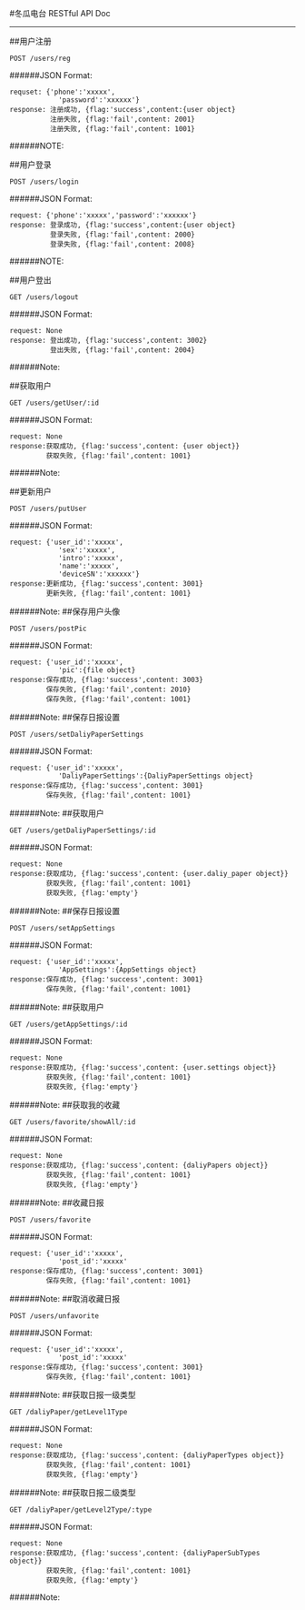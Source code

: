 #冬瓜电台 RESTful API Doc

-------
##用户注册

```
POST /users/reg
```
######JSON Format:
```
requset: {'phone':'xxxxx',
			'password':'xxxxxx'}
response: 注册成功, {flag:'success',content:{user object}
          注册失败, {flag:'fail',content: 2001}
          注册失败, {flag:'fail',content: 1001}
```
######NOTE: 


##用户登录
```
POST /users/login
```
######JSON Format:
```
request: {'phone':'xxxxx','password':'xxxxxx'}
response: 登录成功, {flag:'success',content:{user object}
          登录失败, {flag:'fail',content: 2000}
          登录失败, {flag:'fail',content: 2008}
```
######NOTE: 

##用户登出
```
GET /users/logout
```
######JSON Format:
```
request: None
response: 登出成功, {flag:'success',content: 3002}
          登出失败, {flag:'fail',content: 2004}
```
######Note:

##获取用户
```
GET /users/getUser/:id
```
######JSON Format:
```
request: None
response:获取成功, {flag:'success',content: {user object}}
         获取失败, {flag:'fail',content: 1001}
```
######Note:

##更新用户
```
POST /users/putUser
```
######JSON Format:
```
request: {'user_id':'xxxxx',
			'sex':'xxxxx',
			'intro':'xxxxx',
			'name':'xxxxx',
			'deviceSN':'xxxxxx'}
response:更新成功, {flag:'success',content: 3001}
         更新失败, {flag:'fail',content: 1001}
```
######Note:
##保存用户头像
```
POST /users/postPic
```
######JSON Format:
```
request: {'user_id':'xxxxx',
			'pic':{file object}
response:保存成功, {flag:'success',content: 3003}
         保存失败, {flag:'fail',content: 2010}
         保存失败, {flag:'fail',content: 1001}
```
######Note:
##保存日报设置
```
POST /users/setDaliyPaperSettings
```
######JSON Format:
```
request: {'user_id':'xxxxx',
			'DaliyPaperSettings':{DaliyPaperSettings object}
response:保存成功, {flag:'success',content: 3001}
         保存失败, {flag:'fail',content: 1001}
```
######Note:
##获取用户
```
GET /users/getDaliyPaperSettings/:id
```
######JSON Format:
```
request: None
response:获取成功, {flag:'success',content: {user.daliy_paper object}}
         获取失败, {flag:'fail',content: 1001}
         获取失败, {flag:'empty'}
```
######Note:
##保存日报设置
```
POST /users/setAppSettings
```
######JSON Format:
```
request: {'user_id':'xxxxx',
			'AppSettings':{AppSettings object}
response:保存成功, {flag:'success',content: 3001}
         保存失败, {flag:'fail',content: 1001}
```
######Note:
##获取用户
```
GET /users/getAppSettings/:id
```
######JSON Format:
```
request: None
response:获取成功, {flag:'success',content: {user.settings object}}
         获取失败, {flag:'fail',content: 1001}
         获取失败, {flag:'empty'}
```
######Note:
##获取我的收藏
```
GET /users/favorite/showAll/:id
```
######JSON Format:
```
request: None
response:获取成功, {flag:'success',content: {daliyPapers object}}
         获取失败, {flag:'fail',content: 1001}
         获取失败, {flag:'empty'}
```
######Note:
##收藏日报
```
POST /users/favorite
```
######JSON Format:
```
request: {'user_id':'xxxxx',
			'post_id':'xxxxx'
response:保存成功, {flag:'success',content: 3001}
         保存失败, {flag:'fail',content: 1001}
```
######Note:
##取消收藏日报
```
POST /users/unfavorite
```
######JSON Format:
```
request: {'user_id':'xxxxx',
			'post_id':'xxxxx'
response:保存成功, {flag:'success',content: 3001}
         保存失败, {flag:'fail',content: 1001}
```
######Note:
##获取日报一级类型
```
GET /daliyPaper/getLevel1Type
```
######JSON Format:
```
request: None
response:获取成功, {flag:'success',content: {daliyPaperTypes object}}
         获取失败, {flag:'fail',content: 1001}
         获取失败, {flag:'empty'}
```
######Note:
##获取日报二级类型
```
GET /daliyPaper/getLevel2Type/:type
```
######JSON Format:
```
request: None
response:获取成功, {flag:'success',content: {daliyPaperSubTypes object}}
         获取失败, {flag:'fail',content: 1001}
         获取失败, {flag:'empty'}
```
######Note: